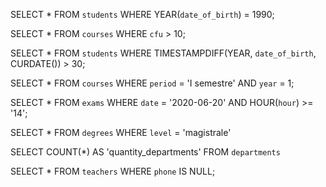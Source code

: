 SELECT *
FROM `students` 
WHERE YEAR(`date_of_birth`) = 1990;

SELECT * 
FROM `courses` 
WHERE `cfu` > 10;

SELECT *
FROM `students` 
WHERE TIMESTAMPDIFF(YEAR, `date_of_birth`, CURDATE()) > 30;

SELECT * 
FROM `courses` 
WHERE `period` = 'I semestre' 
AND `year` = 1;

SELECT *
FROM `exams`
WHERE `date` = '2020-06-20'
AND HOUR(`hour`) >= '14';

SELECT * 
FROM `degrees`
WHERE `level` = 'magistrale'

SELECT COUNT(*) AS 'quantity_departments' 
FROM `departments`

SELECT * 
FROM `teachers` 
WHERE `phone` IS NULL; 